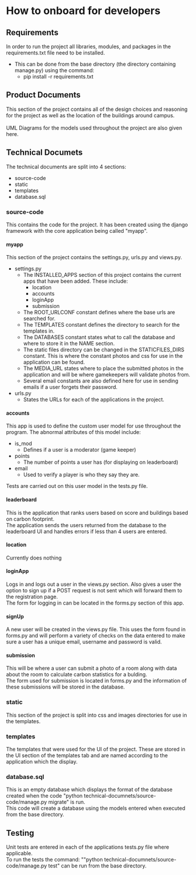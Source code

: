 # How to onboard for developers

## Requirements

In order to run the project all libraries, modules, and packages in the requirements.txt file need to be installed.

- This can be done from the base directory (the directory containing manage.py) using the command:
  - pip install -r requirements.txt

## Product Documents

This section of the project contains all of the design choices and reasoning for the project as well as the location of the buildings around campus. \
\
UML Diagrams for the models used throughout the project are also given here.

## Technical Documets

The technical documents are split into 4 sections:

- source-code
- static
- templates
- database.sql

### source-code

This contains the code for the project. It has been created using the django framework with the core application being called "myapp".

#### myapp

This section of the project contains the settings.py, urls.py and views.py.

- settings.py
  - The INSTALLED_APPS section of this project contains the current apps that have been added. These include:
    - location
    - accounts
    - loginApp
    - submission
  - The ROOT_URLCONF constant defines where the base urls are searched for.
  - The TEMPLATES constant defines the directory to search for the templates in.
  - The DATABASES constant states what to call the database and where to store it in the NAME section.
  - The static files directory can be changed in the STATICFILES_DIRS constant. This is where the constant photos and css for use in the application can be found.
  - The MEDIA_URL states where to place the submitted photos in the application and will be where gamekeepers will validate photos from.
  - Several email constants are also defined here for use in sending emails if a user forgets their password.
- urls.py
  - States the URLs for each of the applications in the project.

#### accounts

This app is used to define the custom user model for use throughout the program.
The abnormal attributes of this model include:

- is_mod
  - Defines if a user is a moderator (game keeper)
- points
  - The number of points a user has (for displaying on leaderboard)
- email
  - Used to verify a player is who they say they are.

Tests are carried out on this user model in the tests.py file.

#### leaderboard

This is the application that ranks users based on score and buildings based on carbon footprint. \
The application sends the users returned from the database to the leaderboard UI and handles errors if less than 4 users are entered.

#### location

Currently does nothing

#### loginApp

Logs in and logs out a user in the views.py section. Also gives a user the option to sign up if a POST request is not sent which will forward them to the registration page. \
The form for logging in can be located in the forms.py section of this app.

#### signUp

A new user will be created in the views.py file. This uses the form found in forms.py and will perform a variety of checks on the data entered to make sure a user has a unique email, username and password is valid.

#### submission

This will be where a user can submit a photo of a room along with data about the room to calculate carbon statistics for a bulding. \
The form used for submission is located in forms.py and the information of these submissions will be stored in the database.

### static

This section of the project is split into css and images directories for use in the templates.

### templates

The templates that were used for the UI of the project. These are stored in the UI section of the templates tab and are named according to the application which the display.

### database.sql

This is an empty database which displays the format of the database created when the code "python technical-documnets/source-code/manage.py migrate" is run. \
This code will create a database using the models entered when executed from the base directory.

## Testing

Unit tests are entered in each of the applications tests.py file where applicable. \
To run the tests the command: ""python technical-documnets/source-code/manage.py test" can be run from the base directory.
